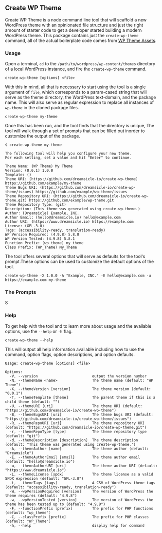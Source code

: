## Create WP Theme

Create WP Theme is a node command line tool that will scaffold a new WordPress theme with an opinionated file structure and just the right amount of starter code to get a developer started building a modern WordPress theme. This package contains just the `create-wp-theme` command, all of the actual boilerplate code comes from [WP Theme Assets](https://github.com/dreamsicle-io/wp-theme-assets).

### Usage

Open a terminal, `cd` to the `/path/to/wordpress/wp-content/themes` directory of a local WordPress instance, and fire the `create-wp-theme` command.

```shell 
create-wp-theme [options] <file>
```

With this in mind, all that is necessary to start using the tool is a single argument of `file`, which corresponds to a param-cased string that will serve as the theme directory, the WordPress text-domain, and the package name. This will also serve as regular expression to replace all instances of `wp-theme` in the cloned package files.

```shell
create-wp-theme my-theme
```

Once this has been run, and the tool finds that the directory is unique, The tool will walk through a set of prompts that can be filled out inorder to customize the output of the package. 

```shell
$ create-wp-theme my-theme

The following tool will help you configure your new theme.
For each setting, set a value and hit "Enter" to continue.

Theme Name: (WP Theme) My Theme
Version: (0.0.1) 1.0.0
Template: () 
Theme URI: (https://github.com/dreamsicle-io/create-wp-theme) https://github.com/example/my-theme              
Theme Bugs URI: (https://github.com/dreamsicle-io/create-wp-theme/issues) https://github.com/example/wp-theme/issues              
Theme Repository URI: (https://github.com/dreamsicle-io/create-wp-theme.git) https://github.com/example/wp-theme.git              
Theme Repository Type: (git) 
Description: (This theme was generated using create-wp-theme.) 
Author: (Dreamsicle) Example, INC.
Author Email: (hello@dreamsicle.io) hello@example.com
Author URI: (https://www.dreamsicle.io) https://example.com        
License: (GPL-3.0) 
Tags: (accessibility-ready, translation-ready) 
WP Version Required: (4.9.8) 5.8.0
WP Version Tested: (4.9.8) 5.8.1
Function Prefix: (wp_theme) my_theme
Class Prefix: (WP_Theme) My_Theme
```

The tool offers several options that will serve as defaults for the tool's prompt.These options can be used to customize the default options of the tool.

```shell 
create-wp-theme -X 1.0.0 -A "Example, INC." -E hello@example.com -u https://example.com my-theme
```

### The Prompts

S

### Help 

To get help with the tool and to learn more about usage and the available options, use the `--help` or `-h` flag.

```shell
create-wp-theme --help
```

This will output all help information available including how to use the command, option flags, option descriptions, and option defaults.

```shell
Usage: create-wp-theme [options] <file>

Options:
  -V, --version                         output the version number
  -N, --themeName <name>                The theme name (default: "WP Theme")
  -X, --themeVersion [version]          The theme version (default: "0.0.1")
  -T, --themeTemplate [theme]           The parent theme if this is a child theme (default: "")
  -U, --themeURI [uri]                  The theme URI (default: "https://github.com/dreamsicle-io/create-wp-theme")
  -B, --themeBugsURI [uri]              The theme bugs URI (default: "https://github.com/dreamsicle-io/create-wp-theme/issues")
  -R, --themeRepoURI [uri]              The theme repository URI (default: "https://github.com/dreamsicle-io/create-wp-theme.git")
  -r, --themeRepoType [type]            The theme repository type (default: "git")
  -d, --themeDescription [description]  The theme description (default: "This theme was generated using create-wp-theme.")
  -A, --themeAuthor [name]              The theme author (default: "Dreamsicle")
  -E, --themeAuthorEmail [email]        The theme author email (default: "hello@dreamsicle.io")
  -u, --themeAuthorURI [uri]            The theme author URI (default: "https://www.dreamsicle.io")
  -L, --themeLicense [spdx]             The theme license as a valid SPDX expression (default: "GPL-3.0")
  -t, --themeTags [tags]                A CSV of WordPress theme tags (default: "accessibility-ready, translation-ready")
  -W, --wpVersionRequired [version]     The version of WordPress the theme requires (default: "4.9.8")
  -w, --wpVersionTested [version]       The version of WordPress the theme has been tested up to (default: "4.9.8")
  -F, --functionPrefix [prefix]         The prefix for PHP functions (default: "wp_theme")
  -C, --classPrefix [prefix]            The prefix for PHP classes (default: "WP_Theme")
  -h, --help                            display help for command
```

